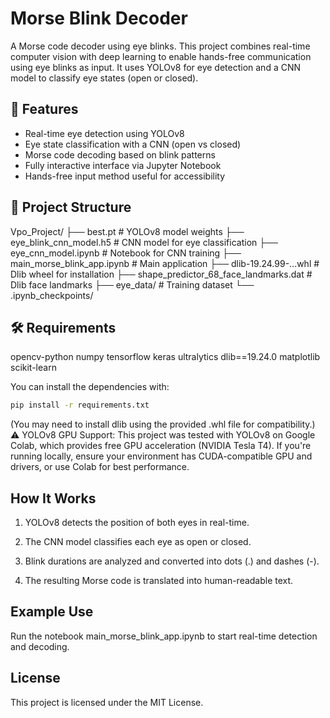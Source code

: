 # Morse Blink Decoder

A Morse code decoder using eye blinks. This project combines real-time computer vision with deep learning to enable hands-free communication using eye blinks as input. It uses YOLOv8 for eye detection and a CNN model to classify eye states (open or closed).

## 🚀 Features

- Real-time eye detection using YOLOv8
- Eye state classification with a CNN (open vs closed)
- Morse code decoding based on blink patterns
- Fully interactive interface via Jupyter Notebook
- Hands-free input method useful for accessibility

## 📁 Project Structure

Vpo_Project/
├── best.pt # YOLOv8 model weights
├── eye_blink_cnn_model.h5 # CNN model for eye classification
├── eye_cnn_model.ipynb # Notebook for CNN training
├── main_morse_blink_app.ipynb # Main application
├── dlib-19.24.99-...whl # Dlib wheel for installation
├── shape_predictor_68_face_landmarks.dat # Dlib face landmarks
├── eye_data/ # Training dataset
└── .ipynb_checkpoints/

## 🛠️ Requirements

opencv-python
numpy
tensorflow
keras
ultralytics
dlib==19.24.0
matplotlib
scikit-learn

You can install the dependencies with:

```bash
pip install -r requirements.txt
```
(You may need to install dlib using the provided .whl file for compatibility.)
⚠️ YOLOv8 GPU Support:
This project was tested with YOLOv8 on Google Colab, which provides free GPU acceleration (NVIDIA Tesla T4).
If you're running locally, ensure your environment has CUDA-compatible GPU and drivers, or use Colab for best performance.
## How It Works
1. YOLOv8 detects the position of both eyes in real-time.

2. The CNN model classifies each eye as open or closed.

3. Blink durations are analyzed and converted into dots (.) and dashes (-).

4. The resulting Morse code is translated into human-readable text.

## Example Use
Run the notebook main_morse_blink_app.ipynb to start real-time detection and decoding.

## License
This project is licensed under the MIT License.